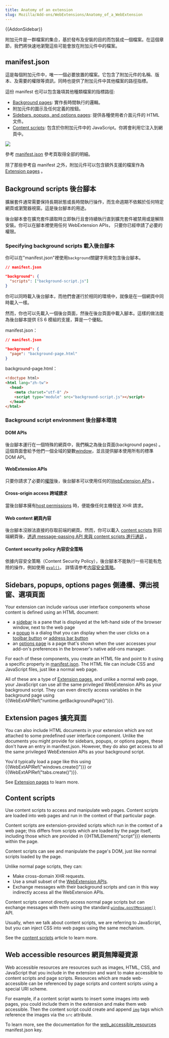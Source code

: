 ```yaml
---
title: Anatomy of an extension
slug: Mozilla/Add-ons/WebExtensions/Anatomy_of_a_WebExtension
---
```


{{AddonSidebar}}

附加元件是一群檔案的集合，基於發布及安裝的目的而包裝成一個檔案。在這個章節，我們將快速地瀏覽這些可能會放在附加元件中的檔案。

## manifest.json

這是每個附加元件中，唯一一個必要放置的檔案。它包含了附加元件的名稱、版本、及需要的權限等資訊，同時也提供了附加元件中其他檔案的路徑指標。

這份 manifest 也可以包含幾項其他種類檔案的指標路徑:

- [Background pages](/zh-TW/Add-ons/WebExtensions/Anatomy_of_a_WebExtension#Background_scripts): 實作長時間執行的邏輯。
- 附加元件的圖示及任何定義的按鈕。
- [Sidebars, popups, and options pages](/zh-TW/Add-ons/WebExtensions/Anatomy_of_a_WebExtension#Sidebars_popups_options_pages): 提供各種使用者介面元件的 HTML 文件。
- [Content scripts](/zh-TW/Add-ons/WebExtensions/Anatomy_of_a_WebExtension#Content_scripts): 包含於你附加元件中的 JavaScript。你將會利用它注入到網頁中。

![](webextension-anatomy.png)

參考 [manifest.json](/zh-TW/docs/Mozilla/Add-ons/WebExtensions/manifest.json) 參考頁取得全部的明細。

除了那些參考自 manifest 之外，附加元件可以包含額外支援的檔案作為 [Extension pages](/zh-TW/Add-ons/WebExtensions/Anatomy_of_a_WebExtension#Extension_pages) 。

## Background scripts 後台腳本

擴展套件通常需要保持長期狀態或長時間執行操作，而生命週期不依賴於任何特定網頁或瀏覽器視窗。這是後台腳本的用途。

後台腳本會在擴充套件讀取時立即執行且會持續執行直到擴充套件被禁用或是解除安裝。你可以在腳本裡使用任何 WebExtension APIs， 只要你已經申請了必要的權限。

### Specifying background scripts 載入後台腳本

你可以在"manifest.json"裡使用`background`關鍵字用來包含後台腳本。

```json
// manifest.json

"background": {
  "scripts": ["background-script.js"]
}
```

你可以同時載入後台腳本，而他們會運行於相同的環境中，就像是在一個網頁中同時載入一樣。

然而，你也可以先載入一個後台頁面，然後在後台頁面中載入腳本。這樣的做法能為後台腳本提供 ES 6 模組的支援，算是一个優點。

manifest.json：

```json
// manifest.json

"background": {
  "page": "background-page.html"
}
```

background-page.html：

```html
<!doctype html>
<html lang="zh-tw">
  <head>
    <meta charset="utf-8" />
    <script type="module" src="background-script.js"></script>
  </head>
</html>
```

### Background script environment 後台腳本環境

#### DOM APIs

後台腳本運行在一個特殊的網頁中，我們稱之為後台頁面(background pages) 。這個頁面會給予他們一個全域的變數[window](/zh-TW/docs/Web/API/Window)，並且提供腳本使用所有的標準 DOM API。

#### WebExtension APIs

只要你請求了必要的[權限](/zh-TW/docs/Mozilla/Add-ons/WebExtensions/manifest.json/permissions)後，後台腳本可以使用任何的[WebExtension APIs](/zh-TW/Add-ons/WebExtensions/API) 。

#### Cross-origin access 跨域請求

當後台腳本擁有[host permissions](/zh-TW/docs/Mozilla/Add-ons/WebExtensions/manifest.json/permissions) 時，便能像任何主機發送 XHR 請求。

#### Web content 網頁內容

後台腳本沒辦法直接的存取前端的網頁。然而，你可以載入 [content scripts](/zh-TW/docs/Mozilla/Add-ons/WebExtensions/Content_scripts) 到前端網頁後，[透過 message-passing API 來與 content scripts 進行通訊](/zh-TW/Add-ons/WebExtensions/Content_scripts#Communicating_with_background_scripts) 。

#### Content security policy 內容安全策略

依據内容安全策略（Content Security Policy），後台腳本不能執行一些可能有危險的操作，例如使用 [`eval()`](/zh-TW/docs/Web/JavaScript/Reference/Global_Objects/eval)。 詳情请参考[内容安全策略](/zh-TW/docs/Mozilla/Add-ons/WebExtensions/Content_Security_Policy)。

## Sidebars, popups, options pages 側邊欄、彈出視窗、選項頁面

Your extension can include various user interface components whose content is defined using an HTML document:

- a [sidebar](/zh-TW/docs/Mozilla/Add-ons/WebExtensions/user_interface/Sidebars) is a pane that is displayed at the left-hand side of the browser window, next to the web page
- a [popup](/zh-TW/docs/Mozilla/Add-ons/WebExtensions/user_interface/Popups) is a dialog that you can display when the user clicks on a [toolbar button](/zh-TW/docs/Mozilla/Add-ons/WebExtensions/user_interface/Browser_action) or [address bar button](/zh-TW/docs/Mozilla/Add-ons/WebExtensions/user_interface/Page_actions)
- an [options page](/zh-TW/docs/Mozilla/Add-ons/WebExtensions/user_interface/Options_pages) is a page that's shown when the user accesses your add-on's preferences in the browser's native add-ons manager.

For each of these components, you create an HTML file and point to it using a specific property in [manifest.json](/zh-TW/docs/Mozilla/Add-ons/WebExtensions/manifest.json). The HTML file can include CSS and JavaScript files, just like a normal web page.

All of these are a type of [Extension pages](/zh-TW/docs/Mozilla/Add-ons/WebExtensions/user_interface/Extension_pages), and unlike a normal web page, your JavaScript can use all the same privileged WebExtension APIs as your background script. They can even directly access variables in the background page using {{WebExtAPIRef("runtime.getBackgroundPage()")}}.

## Extension pages 擴充頁面

You can also include HTML documents in your extension which are not attached to some predefined user interface component. Unlike the documents you might provide for sidebars, popups, or options pages, these don't have an entry in manifest.json. However, they do also get access to all the same privileged WebExtension APIs as your background script.

You'd typically load a page like this using {{WebExtAPIRef("windows.create()")}} or {{WebExtAPIRef("tabs.create()")}}.

See [Extension pages](/zh-TW/docs/Mozilla/Add-ons/WebExtensions/user_interface/Extension_pages) to learn more.

## Content scripts

Use content scripts to access and manipulate web pages. Content scripts are loaded into web pages and run in the context of that particular page.

Content scripts are extension-provided scripts which run in the context of a web page; this differs from scripts which are loaded by the page itself, including those which are provided in {{HTMLElement("script")}} elements within the page.

Content scripts can see and manipulate the page's DOM, just like normal scripts loaded by the page.

Unlike normal page scripts, they can:

- Make cross-domain XHR requests.
- Use a small subset of the [WebExtension APIs](/zh-TW/docs/Mozilla/Add-ons/WebExtensions/API).
- Exchange messages with their background scripts and can in this way indirectly access all the WebExtension APIs.

Content scripts cannot directly access normal page scripts but can exchange messages with them using the standard [`window.postMessage()`](/zh-TW/docs/Web/API/Window/postMessage) API.

Usually, when we talk about content scripts, we are referring to JavaScript, but you can inject CSS into web pages using the same mechanism.

See the [content scripts](/zh-TW/docs/Mozilla/Add-ons/WebExtensions/Content_scripts) article to learn more.

## Web accessible resources 網頁無障礙資源

Web accessible resources are resources such as images, HTML, CSS, and JavaScript that you include in the extension and want to make accessible to content scripts and page scripts. Resources which are made web-accessible can be referenced by page scripts and content scripts using a special URI scheme.

For example, if a content script wants to insert some images into web pages, you could include them in the extension and make them web accessible. Then the content script could create and append [`img`](/zh-TW/docs/Web/HTML/Element/img) tags which reference the images via the `src` attribute.

To learn more, see the documentation for the [web_accessible_resources](/zh-TW/docs/Mozilla/Add-ons/WebExtensions/manifest.json/web_accessible_resources) manifest.json key.
